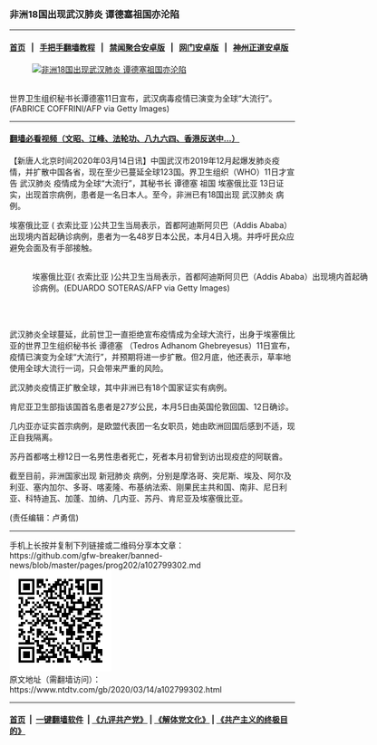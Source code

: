 ### 非洲18国出现武汉肺炎 谭德塞祖国亦沦陷
------------------------

#### [首页](https://github.com/gfw-breaker/banned-news/blob/master/README.md) &nbsp;&nbsp;|&nbsp;&nbsp; [手把手翻墙教程](https://github.com/gfw-breaker/guides/wiki) &nbsp;&nbsp;|&nbsp;&nbsp; [禁闻聚合安卓版](https://github.com/gfw-breaker/bn-android) &nbsp;&nbsp;|&nbsp;&nbsp; [网门安卓版](https://github.com/oGate2/oGate) &nbsp;&nbsp;|&nbsp;&nbsp; [神州正道安卓版](https://github.com/SzzdOgate/update) 



<div><div class="featured_image">
 <a href="https://i.ntdtv.com/assets/uploads/2020/03/GettyImages-1206555070.jpg" target="_blank">
  <figure>
   <img alt="非洲18国出现武汉肺炎 谭德塞祖国亦沦陷" src="https://i.ntdtv.com/assets/uploads/2020/03/GettyImages-1206555070-800x450.jpg"/>
  </figure><br/>
 </a>
 <span class="caption">
  世界卫生组织秘书长谭德塞11日宣布，武汉病毒疫情已演变为全球“大流行”。(FABRICE COFFRINI/AFP via Getty Images)
 </span>
</div>
</div><hr/>

#### [翻墙必看视频（文昭、江峰、法轮功、八九六四、香港反送中...）](https://github.com/gfw-breaker/banned-news/blob/master/pages/link3.md)

<div><div class="post_content" itemprop="articleBody">
 <p>
  【新唐人北京时间2020年03月14日讯】中国武汉市2019年12月起爆发肺炎疫情，并扩散中国各省，现在至少已蔓延全球123国。界卫生组织（WHO）11日才宣告
  <ok href="https://www.ntdtv.com/gb/武汉肺炎.htm">
   武汉肺炎
  </ok>
  疫情成为全球“大流行”，其秘书长
  <ok href="https://www.ntdtv.com/gb/谭德塞.htm">
   谭德塞
  </ok>
  祖国
  <ok href="https://www.ntdtv.com/gb/埃塞俄比亚.htm">
   埃塞俄比亚
  </ok>
  13日证实，出现首宗病例，患者是一名日本人。至今，非洲已有18国出现
  <ok href="https://www.ntdtv.com/gb/武汉肺炎.htm">
   武汉肺炎
  </ok>
  病例。
 </p>
 <p>
  <ok href="https://www.ntdtv.com/gb/埃塞俄比亚.htm">
   埃塞俄比亚
  </ok>
  (
  <ok href="https://www.ntdtv.com/gb/衣索比亚.htm">
   衣索比亚
  </ok>
  )公共卫生当局表示，首都阿迪斯阿贝巴（Addis Ababa）出现境内首起确诊病例，患者为一名48岁日本公民，本月4日入境。并呼吁民众应避免会面及有手部接触。
 </p>
 <figure class="wp-caption alignnone" id="attachment_102799332" style="width: 600px">
  <img alt="" class="size-medium wp-image-102799332" src="https://i.ntdtv.com/assets/uploads/2020/03/GettyImages-1206918816-600x400.jpg">
   <br/><figcaption class="wp-caption-text">
    埃塞俄比亚(
    <ok href="https://www.ntdtv.com/gb/衣索比亚.htm">
     衣索比亚
    </ok>
    )公共卫生当局表示，首都阿迪斯阿贝巴（Addis Ababa）出现境内首起确诊病例。(EDUARDO SOTERAS/AFP via Getty Images)
   </figcaption><br/>
  </img>
 </figure><br/>
 <p>
  武汉肺炎全球蔓延，此前世卫一直拒绝宣布疫情成为全球大流行，出身于埃塞俄比亚的世界卫生组织秘书长
  <ok href="https://www.ntdtv.com/gb/谭德塞.htm">
   谭德塞
  </ok>
  （Tedros Adhanom Ghebreyesus）11日宣布，疫情已演变为全球“大流行”，并预期将进一步扩散。但2月底，他还表示，草率地使用全球大流行一词，只会带来严重的风险。
 </p>
 <p>
  武汉肺炎疫情正扩散全球，其中非洲已有18个国家证实有病例。
 </p>
 <p>
  肯尼亚卫生部指该国首名患者是27岁公民，本月5日由英国伦敦回国、12日确诊。
 </p>
 <p>
  几内亚亦证实首宗病例，是欧盟代表团一名女职员，她由欧洲回国后感到不适，现正自我隔离。
 </p>
 <p>
  苏丹首都喀土穆12日一名男性患者死亡，死者本月初曾到访出现疫症的阿联酋。
 </p>
 <p>
  截至目前，非洲国家出现
  <ok href="https://www.ntdtv.com/gb/新冠肺炎.htm">
   新冠肺炎
  </ok>
  病例，分别是摩洛哥、突尼斯、埃及、阿尔及利亚、塞内加尔、多哥、喀麦隆、布基纳法索、刚果民主共和国、南非、尼日利亚、科特迪瓦、加蓬、加纳、几内亚、苏丹、肯尼亚及埃塞俄比亚。
 </p>
 <p>
  (责任编辑：卢勇信)
 </p>
 <div class="single_ad">
 </div>
</div>
</div>
<hr/>
手机上长按并复制下列链接或二维码分享本文章：<br/>
https://github.com/gfw-breaker/banned-news/blob/master/pages/prog202/a102799302.md <br/>
<a href='https://github.com/gfw-breaker/banned-news/blob/master/pages/prog202/a102799302.md'><img src='https://github.com/gfw-breaker/banned-news/blob/master/pages/prog202/a102799302.md.png'/></a> <br/>
原文地址（需翻墙访问）：https://www.ntdtv.com/gb/2020/03/14/a102799302.html


------------------------
#### [首页](https://github.com/gfw-breaker/banned-news/blob/master/README.md) &nbsp;|&nbsp; [一键翻墙软件](https://github.com/gfw-breaker/nogfw/blob/master/README.md) &nbsp;| [《九评共产党》](https://github.com/gfw-breaker/9ping.md/blob/master/README.md#九评之一评共产党是什么) | [《解体党文化》](https://github.com/gfw-breaker/jtdwh.md/blob/master/README.md) | [《共产主义的终极目的》](https://github.com/gfw-breaker/gczydzjmd.md/blob/master/README.md)


<img src='http://gfw-breaker.win/banned-news/pages/prog202/a102799302.md' width='0px' height='0px'/>